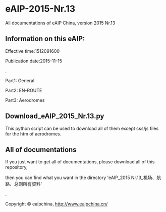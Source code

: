 # eAIP-2015-Nr.13
All documentations of eAIP China, version 2015 Nr.13

## Information on this eAIP:

Effective time:1512091600

Publication date:2015-11-15

.

Part1: General

Part2: EN-ROUTE

Part3: Aerodromes

## Download_eAIP_2015_Nr.13.py

This python script can be used to download all of them except css/js files for the htm  of aerodromes.

## All of documentations

If you just want to get all of documentations, please download all of this repository, 

then you can find what you want in the directory 'eAIP_2015 Nr.13_机场、航路、总则所有资料'

.

Copyright © eaipchina, http://www.eaipchina.cn/
